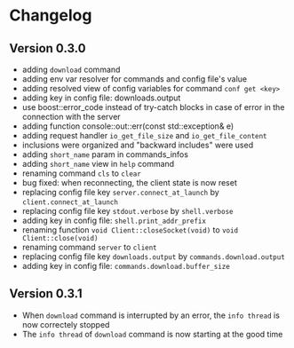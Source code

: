 # Changelog

## Version 0.3.0

- adding `download` command
- adding env var resolver for commands and config file's value
- adding resolved view of config variables for command `conf get <key>`
- adding key in config file: downloads.output
- use boost::error_code instead of try-catch blocks in case of error in the connection with the server
- adding function console::out::err(const std::exception& e)
- adding request handler `io_get_file_size` and `io_get_file_content`
- inclusions were organized and "backward includes" were used
- adding `short_name` param in commands_infos
- adding `short_name` view in `help` command
- renaming command `cls` to `clear`
- bug fixed: when reconnecting, the client state is now reset
- replacing config file key `server.connect_at_launch` by `client.connect_at_launch`
- replacing config file key `stdout.verbose` by `shell.verbose`
- adding key in config file: `shell.print_addr_prefix`
- renaming function `void Client::closeSocket(void)` to `void Client::close(void)`
- renaming command `server` to `client`
- replacing config file key `downloads.output` by `commands.download.output`
- adding key in config file: `commands.download.buffer_size`

## Version 0.3.1

- When `download` command is interrupted by an error, the `info thread` is now correctely stopped
- The `info thread` of `download` command is now starting at the good time
